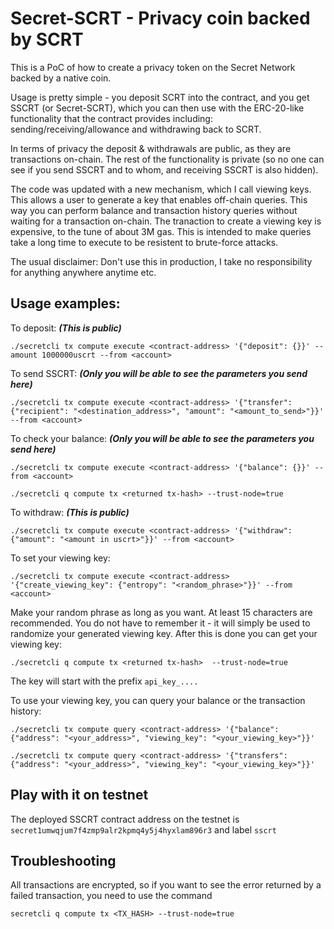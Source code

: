 # Secret-SCRT - Privacy coin backed by SCRT

This is a PoC of how to create a privacy token on the Secret Network backed by a native coin.

Usage is pretty simple - you deposit SCRT into the contract, and you get SSCRT (or Secret-SCRT), which you can then use with the ERC-20-like functionality that the contract provides including: sending/receiving/allowance and withdrawing back to SCRT. 

In terms of privacy the deposit & withdrawals are public, as they are transactions on-chain. The rest of the functionality is private (so no one can see if you send SSCRT and to whom, and receiving SSCRT is also hidden). 

The code was updated with a new mechanism, which I call viewing keys. This allows a user to generate a key that enables off-chain queries. This way you can perform balance and transaction history queries without waiting for a transaction on-chain. The tranaction to create a viewing key is expensive, to the tune of about 3M gas. This is intended to make queries take a long time to execute to be resistent to brute-force attacks.

The usual disclaimer: Don't use this in production, I take no responsibility for anything anywhere anytime etc.

## Usage examples:

To deposit: ***(This is public)***

```./secretcli tx compute execute <contract-address> '{"deposit": {}}' --amount 1000000uscrt --from <account>``` 

To send SSCRT: ***(Only you will be able to see the parameters you send here)***

```./secretcli tx compute execute <contract-address> '{"transfer": {"recipient": "<destination_address>", "amount": "<amount_to_send>"}}' --from <account>```

To check your balance: ***(Only you will be able to see the parameters you send here)***

```./secretcli tx compute execute <contract-address> '{"balance": {}}' --from <account>```

```./secretcli q compute tx <returned tx-hash> --trust-node=true```

To withdraw: ***(This is public)***

```./secretcli tx compute execute <contract-address> '{"withdraw": {"amount": "<amount in uscrt>"}}' --from <account>```

To set your viewing key: 

```./secretcli tx compute execute <contract-address> '{"create_viewing_key": {"entropy": "<random_phrase>"}}' --from <account>```

Make your random phrase as long as you want. At least 15 characters are recommended. You do not have to remember it - it will simply be used to randomize your generated viewing key. After this is done you can get your viewing key:

```./secretcli q compute tx <returned tx-hash>  --trust-node=true```

The key will start with the prefix `api_key_....`

To use your viewing key, you can query your balance or the transaction history:

```./secretcli tx compute query <contract-address> '{"balance": {"address": "<your_address>", "viewing_key": "<your_viewing_key>"}}'```

```./secretcli tx compute query <contract-address> '{"transfers": {"address": "<your_address>", "viewing_key": "<your_viewing_key>"}}'```

## Play with it on testnet

The deployed SSCRT contract address on the testnet is `secret1umwqjum7f4zmp9alr2kpmq4y5j4hyxlam896r3` and label `sscrt`

## Troubleshooting 

All transactions are encrypted, so if you want to see the error returned by a failed transaction, you need to use the command

`secretcli q compute tx <TX_HASH> --trust-node=true`
